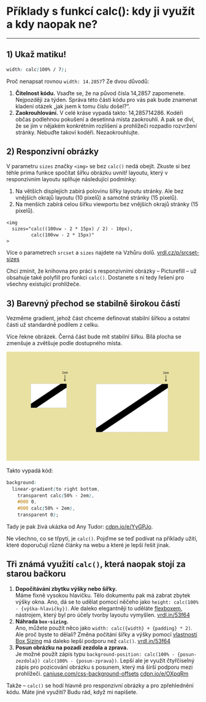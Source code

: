 # Příklady s funkcí calc(): kdy ji využít a kdy naopak ne?

---

## 1) Ukaž matiku!

```css
width: calc(100% / 7);
```

Proč nenapsat rovnou `width: 14.2857`? Ze dvou důvodů:

1. **Čitelnost kódu.** Vsaďte se, že na původ čísla 14,2857 zapomenete. Nejpozději za týden. Správa této části kódu pro vás pak bude znamenat kladení otázek „jak jsem k tomu číslu došel?“.
2. **Zaokrouhlování.** V celé kráse vypadá takto: 14,285714286. Kodéři občas podlehnou pokušení a desetinná místa zaokrouhlí. A pak se diví, že se jim v nějakém konkrétním rozlišení a prohlížeči rozpadlo rozvržení stránky. Nebuďte takoví kodéři. Nezaokrouhlujte.

## 2) Responzivní obrázky

V parametru `sizes` značky `<img>` se bez `calc()` nedá obejít. Zkuste si bez téhle prima funkce spočítat šířku obrázku uvnitř layoutu, který v responzivním layoutu splňuje následující podmínky:

1. Na větších displejích zabírá polovinu šířky layoutu stránky. Ale bez vnějších okrajů layoutu (10 pixelů) a samotné stránky (15 pixelů).
2. Na menších zabírá celou šířku viewportu bez vnějších okrajů stránky (15 pixelů).

```
<img
  sizes="calc((100vw - 2 * 15px) / 2) - 10px), 
         calc(100vw - 2 * 15px)"   
>
```

Více o parametrech `srcset` a `sizes` najdete na Vzhůru dolů. [vrdl.cz/p/srcset-sizes](https://www.vzhurudolu.cz/prirucka/srcset-sizes)

Chci zmínit, že knihovna pro práci s responzivními obrázky – Picturefill – už obsahuje také polyfill pro funkci `calc()`. Dostanete s ní tedy řešení pro všechny existující prohlížeče.

## 3) Barevný přechod se stabilně širokou částí

Vezměme gradient, jehož část chceme definovat stabilní šířkou a ostatní části už standardně podílem z celku.

Více řekne obrázek. Černá část bude mít stabilní šířku. Bílá plocha se zmenšuje a zvětšuje podle dostupného místa.

![CSS funkce calc() na gradientu](dist/images/original/css3-calc-gradient.jpg)

Takto vypadá kód:

```css
background: 
  linear-gradient(to right bottom, 
    transparent calc(50% - 2em), 
    #000 0, 
    #000 calc(50% + 2em), 
    transparent 0);
```    

Tady je pak živá ukázka od Any Tudor: [cdpn.io/e/YyGPJo](https://codepen.io/thebabydino/pen/YyGPJo).

Ne všechno, co se třpytí, je `calc()`. Pojďme se teď podívat na příklady užití, které doporučují různé články na webu a které je lepší řešit jinak. 

## Tři známá využití `calc()`, která naopak stojí za starou bačkoru

1. **Dopočítávání zbytku výšky nebo šířky.**  
Máme fixně vysokou hlavičku. Tělo dokumentu pak má zabrat zbytek výšky okna. Ano, dá se to udělat pomocí něčeho jako `height: calc(100% - {výška-hlavičky})`. Ale daleko elegantněji to uděláte [flexboxem](css3-flexbox.md), nástrojem, který byl pro účely tvorby layoutu vymyšlen. [vrdl.in/53f64](https://css-tricks.com/a-couple-of-use-cases-for-calc/#article-header-id-3)  
2. **Náhrada `box-sizing`.**  
Ano, můžete použít něco jako `width: calc({width} + {padding} * 2)`. Ale proč byste to dělali? Změna počítání šířky a výšky pomocí [vlastnosti Box Sizing](css3-box-sizing.md) má daleko lepší podporu než `calc()`. [vrdl.in/53f64](https://css-tricks.com/a-couple-of-use-cases-for-calc/#article-header-id-7)  
3. **Posun obrázku na pozadí zezdola a zprava.**  
Je možné použít zápis typu `background-position: calc(100% - {posun-zezdola}) calc(100% - {posun-zprava})`. Lepší ale je využít čtyřčíselný zápis pro pozicování obrázku s posunem, který má širší podporu mezi prohlížeči. [caniuse.com/css-background-offsets](https://caniuse.com/#feat=css-background-offsets) [cdpn.io/e/OXpqRm](https://codepen.io/machal/pen/OXpqRm)    

Takže – `calc()` se hodí hlavně pro responzivní obrázky a pro zpřehlednění kódu. Máte jiné využití? Budu rád, když mi napíšete.



